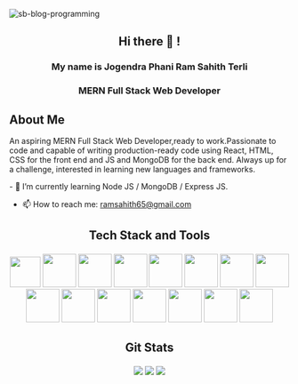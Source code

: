 ![sb-blog-programming](https://github.com/ram718/ram718/assets/110825928/0411a335-589d-418c-84ea-a55ea591b565)

## <p align='center'>Hi there 👋 !</p>

### <p align='center'>My name is Jogendra Phani Ram Sahith Terli</p>
### <p align='center'>MERN Full Stack Web Developer</p>

## About Me
<p>An aspiring MERN Full Stack Web Developer,ready to
                  work.Passionate to code and capable of writing
                  production-ready code using React, HTML, CSS for the front end
                  and JS and MongoDB for the back end. Always up for a
                  challenge, interested in learning new languages and
                  frameworks.</p>
- 🌱 I’m currently learning Node JS / MongoDB / Express JS.

- 📫 How to reach me: ramsahith65@gmail.com

## <p align='center'>Tech Stack and Tools</p>
<div align='center'>
  <img src='https://user-images.githubusercontent.com/112663758/210388665-9ed02ede-ad9e-459d-85be-5e34641130d4.png' width='55px' />
  <img src='https://user-images.githubusercontent.com/112663758/210388688-e847fdea-bb47-40ad-a6be-fc625e9ab187.png' width='60px' />
  <img src='https://user-images.githubusercontent.com/112663758/210388778-02df2a2b-a44f-40d0-9437-05d3a10a04c7.png' width='60px' />
  <img src='https://user-images.githubusercontent.com/112663758/210388813-f37ef023-fcf4-4b9d-8989-bde12cb74779.png' width='60px' />
  <img src='https://user-images.githubusercontent.com/112663758/210388831-ff19931d-6ce2-4caa-8bfe-8f024e0a0c73.png' width='60px' />
  <img src='https://user-images.githubusercontent.com/112663758/210388864-fe20b1d5-d312-4c12-8cf1-3dfeb1c0e0a2.png' width='60px' />
  <img src='https://user-images.githubusercontent.com/112663758/210388883-2d8b811d-2909-4773-95a8-6c204d801a13.png' width='60px' />
  <img src='https://user-images.githubusercontent.com/112663758/210388907-1bd52beb-3f7a-42db-ab89-8b427301a027.png' width='60px' />
    <br/>
  <img src='https://user-images.githubusercontent.com/112663758/210388937-e16fb26c-6b1e-418f-8b0d-98441e4f1b52.png' width='60px' />
  <img src='https://user-images.githubusercontent.com/112663758/210388974-9c55cfd5-a69d-409a-a8b8-57980f3891ae.png' width='60px' />
  <img src='https://user-images.githubusercontent.com/112663758/210389007-0171ec21-0dbf-43c8-8154-d14db567ba54.png' width='60px' />
  <img src='https://user-images.githubusercontent.com/112663758/210389035-15192d4f-4af8-4759-8497-35fa485cf653.png' width='60px' />
  <img src='https://user-images.githubusercontent.com/112663758/210389060-056bd8ca-c4ec-48b8-a05f-93de5194a436.png' width='60px' />
  <img src='https://user-images.githubusercontent.com/112663758/210389100-d9c520fc-3dbc-4a75-a567-09fb89111f10.png' width='60px' />
  <img src='https://user-images.githubusercontent.com/112663758/210389136-2a70e1c8-bff4-4439-884f-4221eb3ce48b.png' width='60px' />
</div>


## <p align='center'>Git Stats</p>
<div align='center'>
<img src='https://github-readme-stats.vercel.app/api?username=ram718&theme=merko' />
<img src='https://github-readme-streak-stats.herokuapp.com/?user=ram718&theme=merko' />
<img src='https://github-readme-stats.vercel.app/api/top-langs/?username=ram718&layout=compact&theme=dark' />
</div>



